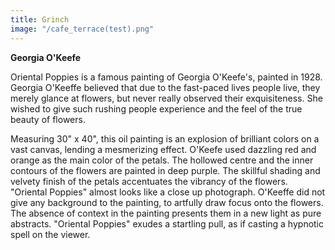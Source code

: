 ```yaml
---
title: Grinch
image: "/cafe_terrace(test).png"
---
```


**Georgia O'Keefe**


Oriental Poppies is a famous painting of Georgia O'Keefe's, painted in 1928. Georgia O'Keeffe believed that due to the fast-paced lives people live, they merely glance at flowers, but never really observed their exquisiteness. She wished to give such rushing people experience and the feel of the true beauty of flowers.

Measuring 30" x 40", this oil painting is an explosion of brilliant colors on a vast canvas, lending a mesmerizing effect. O'Keefe used dazzling red and orange as the main color of the petals. The hollowed centre and the inner contours of the flowers are painted in deep purple. The skillful shading and velvety finish of the petals accentuates the vibrancy of the flowers. "Oriental Poppies" almost looks like a close up photograph. O'Keeffe did not give any background to the painting, to artfully draw focus onto the flowers. The absence of context in the painting presents them in a new light as pure abstracts. "Oriental Poppies" exudes a startling pull, as if casting a hypnotic spell on the viewer.